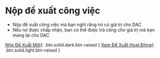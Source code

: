 Nộp **đề xuất công việc**
===

 * Nộp đề xuất công việc mà bạn nghĩ rằng nó có giá trị cho DAC
 * Nếu nó được chấp nhận, bạn có thể được trả công cho giá trị mà bạn mang lại cho DAC

[Nộp Đề Xuất Mới](https://docs.google.com/forms/d/e/1FAIpQLSculmbT-JGo9eX7BtQfTGoLUFnQyeThOR-wPBx7DZiIeKtmpw/viewform){: .btn.solid.dark.btn-raised }
[Xem Đề Xuất Hoạt Động](https://docs.google.com/spreadsheets/d/1J_BtrVbG9xE95papc3s5fMTZi8W2cqh_Xj5b8XzhRME/edit?usp=sharing){: .btn.solid.light.btn-raised }
